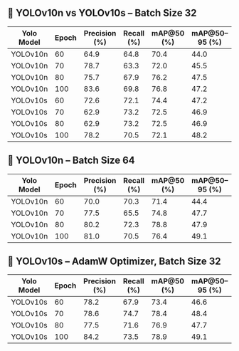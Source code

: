 ##    🔹 YOLOv10n vs YOLOv10s – Batch Size 32

| Yolo Model | Epoch | Precision (%) | Recall (%) | mAP\@50 (%) | mAP\@50–95 (%) |
| ---------- | ----- | ------------- | ---------- | ----------- | -------------- |
| YOLOv10n   | 60    | 64.9          | 64.8       | 70.4        | 44.0           |
| YOLOv10n   | 70    | 78.7          | 63.3       | 72.0        | 45.5           |
| YOLOv10n   | 80    | 75.7          | 67.9       | 76.2        | 47.5           |
| YOLOv10n   | 100   | 83.6          | 69.8       | 76.8        | 47.2           |
| YOLOv10s   | 60    | 72.6          | 72.1       | 74.4        | 47.2           |
| YOLOv10s   | 70    | 62.9          | 73.2       | 72.5        | 46.9           |
| YOLOv10s   | 80    | 62.9          | 73.2       | 72.5        | 46.9           |
| YOLOv10s   | 100   | 78.2          | 70.5       | 72.1        | 48.2           |

## 🔹 YOLOv10n – Batch Size 64

| Yolo Model | Epoch | Precision (%) | Recall (%) | mAP\@50 (%) | mAP\@50–95 (%) |
| ---------- | ----- | ------------- | ---------- | ----------- | -------------- |
| YOLOv10n   | 60    | 70.0          | 70.3       | 71.4        | 44.4           |
| YOLOv10n   | 70    | 77.5          | 65.5       | 74.8        | 47.7           |
| YOLOv10n   | 80    | 80.2          | 72.3       | 78.8        | 47.9           |
| YOLOv10n   | 100   | 81.0          | 70.5       | 76.4        | 49.1           |

## 🔹 YOLOv10s – AdamW Optimizer, Batch Size 32
| Yolo Model | Epoch | Precision (%) | Recall (%) | mAP\@50 (%) | mAP\@50–95 (%) |
| ---------- | ----- | ------------- | ---------- | ----------- | -------------- |
| YOLOv10s   | 60    | 78.2          | 67.9       | 73.4        | 46.6           |
| YOLOv10s   | 70    | 78.6          | 74.7       | 78.4        | 48.4           |
| YOLOv10s   | 80    | 77.5          | 71.6       | 76.9        | 47.7           |
| YOLOv10s   | 100   | 84.2          | 73.5       | 78.9        | 49.1           |

